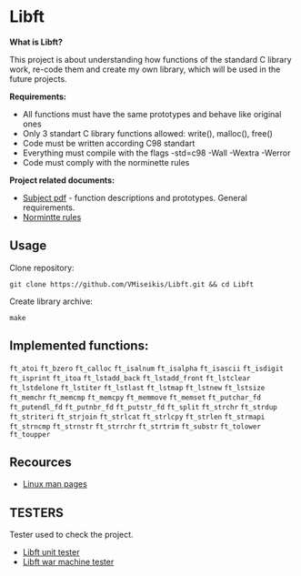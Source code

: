 # Libft
**What is Libft?**

This project is about understanding how functions of the standard C library work, re-code them and create my own library, which will be used in the future projects.

**Requirements:**
- All functions must have the same prototypes and behave like original ones
- Only 3 standart C library functions allowed: write(), malloc(), free()
- Code must be written according C98 standart
- Everything must compile with the flags -std=c98 -Wall -Wextra -Werror
- Code must comply with the norminette rules

**Project related documents:**
- [Subject pdf](https://github.com/VMiseikis/Libft/blob/master/docs/libft.en.subject.pdf) - function descriptions and prototypes. General requirements.</br>
- [Normintte rules](https://github.com/VMiseikis/Libft/blob/master/docs/en.norm.pdf)

## Usage

Clone repository:
```
git clone https://github.com/VMiseikis/Libft.git && cd Libft
```

Create library archive:
```
make
```

## Implemented functions:
`ft_atoi` `ft_bzero` `ft_calloc` `ft_isalnum` `ft_isalpha` `ft_isascii` `ft_isdigit` `ft_isprint` `ft_itoa` `ft_lstadd_back`
`ft_lstadd_front` `ft_lstclear` `ft_lstdelone` `ft_lstiter` `ft_lstlast` `ft_lstmap` `ft_lstnew` `ft_lstsize` `ft_memchr`
`ft_memcmp` `ft_memcpy` `ft_memmove` `ft_memset` `ft_putchar_fd` `ft_putendl_fd` `ft_putnbr_fd` `ft_putstr_fd`  `ft_split`
`ft_strchr` `ft_strdup` `ft_striteri` `ft_strjoin` `ft_strlcat` `ft_strlcpy` `ft_strlen` `ft_strmapi` `ft_strncmp` `ft_strnstr`
`ft_strrchr` `ft_strtrim` `ft_substr` `ft_tolower` `ft_toupper`

## Recources
- [Linux man pages](https://linux.die.net/man/)

## TESTERS
Tester used to check the project.
- [Libft unit tester](https://github.com/alelievr/libft-unit-test)
- [Libft war machine tester](https://github.com/ska42/libft-war-machine)

